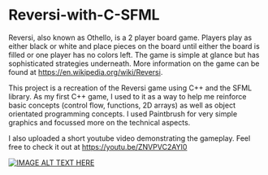 # Reversi-with-C-SFML

Reversi, also known as Othello, is a 2 player board game. Players play as either black or white and place pieces on the board until either the board is filled or one player has no colors left. The game is simple at glance but has sophisticated strategies underneath. More information on the game can be found at https://en.wikipedia.org/wiki/Reversi. 


This project is a recreation of the Reversi game using C++ and the SFML library. As my first C++ game, I used to it as a way to help me reinforce basic concepts (control flow, functions, 2D arrays) as well as object orientated programming concepts. I used Paintbrush for very simple graphics and focussed more on the technical aspects.

I also uploaded a short youtube video demonstrating the gameplay. Feel free to check it out at https://youtu.be/ZNVPVC2AYI0 

[![IMAGE ALT TEXT HERE](https://img.youtube.com/vi/ZNVPVC2AYI0/0.jpg)](https://www.youtube.com/watch?v=ZNVPVC2AYI0)

